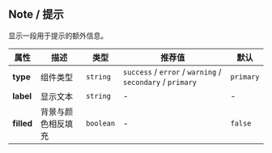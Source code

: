 ## Note / 提示

显示一段用于提示的额外信息。

<ex-code name="ex-note-basic"></ex-code>

<ex-code name="ex-note-type"></ex-code>

<ex-code name="ex-note-filled"></ex-code>

<ex-footer edit-link="https://github.com/geist-org/vue/edit/master/docs/en-us/components/note.md">

| 属性       | 描述               | 类型      | 推荐值                                                    | 默认      |
| ---------- | ------------------ | --------- | --------------------------------------------------------- | --------- |
| **type**   | 组件类型           | `string`  | `success` / `error` / `warning` / `secondary` / `primary` | `primary` |
| **label**  | 显示文本           | `string`  | -                                                         | -         |
| **filled** | 背景与颜色相反填充 | `boolean` | -                                                         | `false`   |

</ex-footer>
